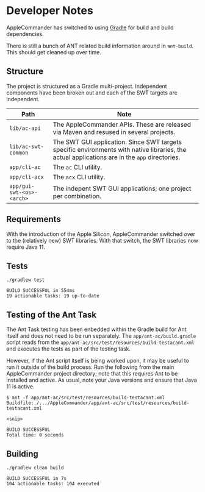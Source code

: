 # Developer Notes

AppleCommander has switched to using [Gradle](https://gradle.org/) for build and build dependencies.

There is still a bunch of ANT related build information around in `ant-build`.  This should get cleaned up over time. 

## Structure

The project is structured as a Gradle multi-project.  Independent components have been broken out and each of the SWT targets are independent.

| Path | Note |
| ---- | ---- |
| `lib/ac-api` | The AppleCommander APIs. These are released via Maven and resused in several projects. |
| `lib/ac-swt-common` | The SWT GUI application. Since SWT targets specific environments with native libraries, the actual applications are in the `app` directories. |
| `app/cli-ac` | The `ac` CLI utility. |
| `app/cli-acx` | The `acx` CLI utility. |
| `app/gui-swt-<os>-<arch>` | The indepent SWT GUI applications; one project per combination. |

## Requirements

With the introduction of the Apple Silicon, AppleCommander switched over to the (relatively new) SWT libraries. With that switch, the SWT libraries now require Java 11.

## Tests

```
./gradlew test

BUILD SUCCESSFUL in 554ms
19 actionable tasks: 19 up-to-date
```

## Testing of the Ant Task

The Ant Task testing has been enbedded within the Gradle build for Ant itself and does not need to be run separately. The `app/ant-ac/build.gradle` script reads from the `app/ant-ac/src/test/resources/build-testacant.xml` and executes the tests as part of the testing task. 

However, if the Ant script itself is being worked upon, it may be useful to run it outside of the build process. Run the following from the main AppleCommander project directory; note that this requires Ant to be installed and active. As usual, note your Java versions and ensure that Java 11 is active.

```
$ ant -f app/ant-ac/src/test/resources/build-testacant.xml
Buildfile: /.../AppleCommander/app/ant-ac/src/test/resources/build-testacant.xml

<snip>

BUILD SUCCESSFUL
Total time: 0 seconds
```

## Building

```
./gradlew clean build 

BUILD SUCCESSFUL in 7s
104 actionable tasks: 104 executed
```

